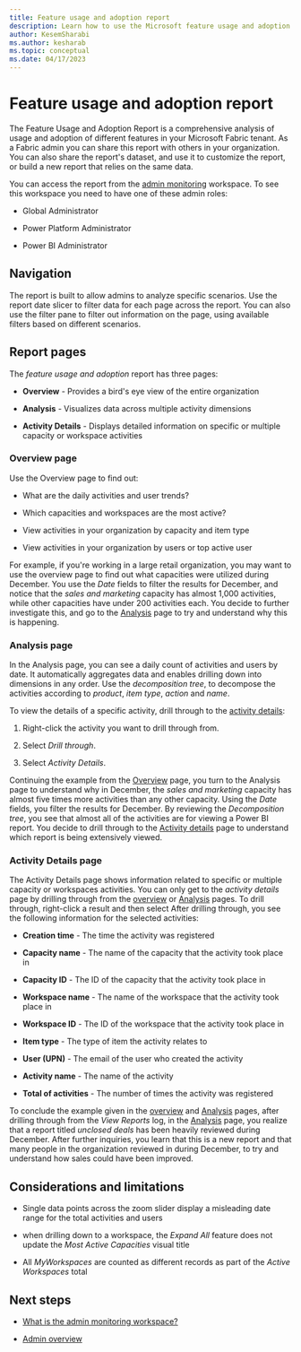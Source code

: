 ```yaml
---
title: Feature usage and adoption report
description: Learn how to use the Microsoft feature usage and adoption report.
author: KesemSharabi
ms.author: kesharab
ms.topic: conceptual
ms.date: 04/17/2023
---
```


# Feature usage and adoption report

The Feature Usage and Adoption Report is a comprehensive analysis of usage and adoption of different features in your Microsoft Fabric tenant. As a Fabric admin you can share this report with others in your organization. You can also share the report's dataset, and use it to customize the report, or build a new report that relies on the same data.

You can access the report from the [admin monitoring](admin-monitoring.md) workspace. To see this workspace you need to have one of these admin roles:

* Global Administrator

* Power Platform Administrator

* Power BI Administrator

## Navigation

The report is built to allow admins to analyze specific scenarios. Use the report date slicer to filter data for each page across the report. You can also use the filter pane to filter out information on the page, using available filters based on different scenarios.

## Report pages

The *feature usage and adoption* report has three pages:

* **Overview** - Provides a bird's eye view of the entire organization

* **Analysis** - Visualizes data across multiple activity dimensions

* **Activity Details** - Displays detailed information on specific or multiple capacity or workspace activities

### Overview page

Use the Overview page to find out:

* What are the daily activities and user trends?

* Which capacities and workspaces are the most active?

* View activities in your organization by capacity and item type

* View activities in your organization by users or top active user

For example, if you're working in a large retail organization, you may want to use the overview page to find out what capacities were utilized during December. You use the *Date* fields to filter the results for December, and notice that the *sales and marketing* capacity has almost 1,000 activities, while other capacities have under 200 activities each. You decide to further investigate this, and go to the [Analysis](#analysis) page to try and understand why this is happening.

### Analysis page

In the Analysis page, you can see a daily count of activities and users by date. It automatically aggregates data and enables drilling down into dimensions in any order. Use the *decomposition tree*, to decompose the activities according to *product*, *item type*, *action* and *name*.

To view the details of a specific activity, drill through to the [activity details](#activity-details):

1. Right-click the activity you want to drill through from.

2. Select *Drill through*.

3. Select *Activity Details*.

Continuing the example from the [Overview](#overview) page, you turn to the Analysis page to understand why in December, the *sales and marketing* capacity has almost five times more activities than any other capacity. Using the *Date* fields, you filter the results for December. By reviewing the *Decomposition tree*, you see that almost all of the activities are for viewing a Power BI report. You decide to drill through to the [Activity details](#activity-details) page to understand which report is being extensively viewed.

### Activity Details page

The Activity Details page shows information related to specific or multiple capacity or workspaces activities. You can only get to the *activity details* page by drilling through from the [overview](#overview) or [Analysis](#analysis) pages. To drill through, right-click a result and then select After drilling through, you see the following information for the selected activities:

* **Creation time** - The time the activity was registered

* **Capacity name** - The name of the capacity that the activity took place in

* **Capacity ID** - The ID of the capacity that the activity took place in

* **Workspace name** - The name of the workspace that the activity took place in

* **Workspace ID** - The ID of the workspace that the activity took place in

* **Item type** - The type of item the activity relates to

* **User (UPN)** - The email of the user who created the activity

* **Activity name** - The name of the activity

* **Total of activities** - The number of times the activity was registered

To conclude the example given in the [overview](#overview) and [Analysis](#analysis) pages, after drilling through from the *View Reports* log, in the [Analysis](#analysis) page, you realize that a report titled *unclosed deals* has been heavily reviewed during December. After further inquiries, you learn that this is a new report and that many people in the organization reviewed in during December, to try and understand how sales could have been improved.

## Considerations and limitations

* Single data points across the zoom slider display a misleading date range for the total activities and users

* when drilling down to a workspace, the *Expand All* feature does not update the *Most Active Capacities* visual title

* All *MyWorkspaces* are counted as different records as part of the *Active Workspaces* total

## Next steps

* [What is the admin monitoring workspace?](admin-monitoring.md)

* [Admin overview](admin-overview.md)
